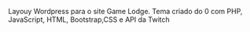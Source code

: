 Layouy Wordpress para o site Game Lodge. Tema criado do 0 com PHP, JavaScript, HTML, Bootstrap,CSS e API da Twitch
